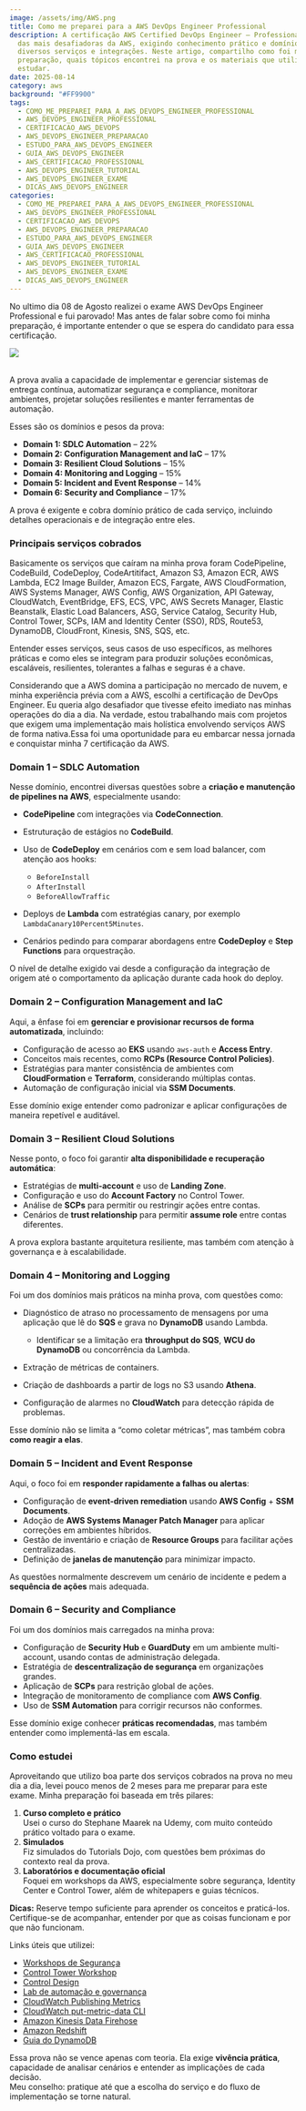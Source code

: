 ```yaml
---
image: /assets/img/AWS.png
title: Como me preparei para a AWS DevOps Engineer Professional
description: A certificação AWS Certified DevOps Engineer – Professional é uma
  das mais desafiadoras da AWS, exigindo conhecimento prático e domínio de
  diversos serviços e integrações. Neste artigo, compartilho como foi minha
  preparação, quais tópicos encontrei na prova e os materiais que utilizei para
  estudar.
date: 2025-08-14
category: aws
background: "#FF9900"
tags:
  - COMO_ME_PREPAREI_PARA_A_AWS_DEVOPS_ENGINEER_PROFESSIONAL
  - AWS_DEVOPS_ENGINEER_PROFESSIONAL
  - CERTIFICACAO_AWS_DEVOPS
  - AWS_DEVOPS_ENGINEER_PREPARACAO
  - ESTUDO_PARA_AWS_DEVOPS_ENGINEER
  - GUIA_AWS_DEVOPS_ENGINEER
  - AWS_CERTIFICACAO_PROFESSIONAL
  - AWS_DEVOPS_ENGINEER_TUTORIAL
  - AWS_DEVOPS_ENGINEER_EXAME
  - DICAS_AWS_DEVOPS_ENGINEER
categories:
  - COMO_ME_PREPAREI_PARA_A_AWS_DEVOPS_ENGINEER_PROFESSIONAL
  - AWS_DEVOPS_ENGINEER_PROFESSIONAL
  - CERTIFICACAO_AWS_DEVOPS
  - AWS_DEVOPS_ENGINEER_PREPARACAO
  - ESTUDO_PARA_AWS_DEVOPS_ENGINEER
  - GUIA_AWS_DEVOPS_ENGINEER
  - AWS_CERTIFICACAO_PROFESSIONAL
  - AWS_DEVOPS_ENGINEER_TUTORIAL
  - AWS_DEVOPS_ENGINEER_EXAME
  - DICAS_AWS_DEVOPS_ENGINEER
---
```

No ultimo dia 08 de Agosto realizei o exame AWS DevOps Engineer Professional e fui parovado! Mas antes de falar sobre como foi minha preparação, é importante entender o que se espera do candidato para essa certificação.

![](/assets/img/devops-engineer-professional.png)

\
A prova avalia a capacidade de implementar e gerenciar sistemas de entrega contínua, automatizar segurança e compliance, monitorar ambientes, projetar soluções resilientes e manter ferramentas de automação.

Esses são os domínios e pesos da prova:

* **Domain 1: SDLC Automation** – 22%
* **Domain 2: Configuration Management and IaC** – 17%
* **Domain 3: Resilient Cloud Solutions** – 15%
* **Domain 4: Monitoring and Logging** – 15%
* **Domain 5: Incident and Event Response** – 14%
* **Domain 6: Security and Compliance** – 17%

A prova é exigente e cobra domínio prático de cada serviço, incluindo detalhes operacionais e de integração entre eles.

### Principais serviços cobrados

Basicamente os serviços que caíram na minha prova foram CodePipeline, CodeBuild, CodeDeploy, CodeArtitifact, Amazon S3, Amazon ECR, AWS Lambda, EC2 Image Builder, Amazon ECS, Fargate, AWS CloudFormation, AWS Systems Manager, AWS Config, AWS Organization, API Gateway, CloudWatch, EventBridge, EFS, ECS, VPC, AWS Secrets Manager, Elastic Beanstalk, Elastic Load Balancers, ASG, Service Catalog, Security Hub, Control Tower, SCPs, IAM and Identity Center (SSO), RDS, Route53, DynamoDB, CloudFront, Kinesis, SNS, SQS, etc.

Entender esses serviços, seus casos de uso específicos, as melhores práticas e como eles se integram para produzir soluções econômicas, escaláveis, resilientes, tolerantes a falhas e seguras é a chave.

Considerando que a AWS domina a participação no mercado de nuvem, e minha experiência prévia com a AWS, escolhi a certificação de DevOps Engineer. Eu queria algo desafiador que tivesse efeito imediato nas minhas operações do dia a dia. Na verdade, estou trabalhando mais com projetos que exigem uma implementação  mais holística envolvendo serviços AWS de forma nativa.Essa foi uma oportunidade para eu embarcar nessa jornada e conquistar minha 7 certificação da AWS.



### Domain 1 – SDLC Automation

Nesse domínio, encontrei diversas questões sobre a **criação e manutenção de pipelines na AWS**, especialmente usando:

* **CodePipeline** com integrações via **CodeConnection**.
* Estruturação de estágios no **CodeBuild**.
* Uso de **CodeDeploy** em cenários com e sem load balancer, com atenção aos hooks:

  * `BeforeInstall`
  * `AfterInstall`
  * `BeforeAllowTraffic`
* Deploys de **Lambda** com estratégias canary, por exemplo `LambdaCanary10Percent5Minutes`.
* Cenários pedindo para comparar abordagens entre **CodeDeploy** e **Step Functions** para orquestração.

O nível de detalhe exigido vai desde a configuração da integração de origem até o comportamento da aplicação durante cada hook do deploy.



### Domain 2 – Configuration Management and IaC

Aqui, a ênfase foi em **gerenciar e provisionar recursos de forma automatizada**, incluindo:

* Configuração de acesso ao **EKS** usando `aws-auth` e **Access Entry**.
* Conceitos mais recentes, como **RCPs (Resource Control Policies)**.
* Estratégias para manter consistência de ambientes com **CloudFormation** e **Terraform**, considerando múltiplas contas.
* Automação de configuração inicial via **SSM Documents**.

Esse domínio exige entender como padronizar e aplicar configurações de maneira repetível e auditável.



### Domain 3 – Resilient Cloud Solutions

Nesse ponto, o foco foi garantir **alta disponibilidade e recuperação automática**:

* Estratégias de **multi-account** e uso de **Landing Zone**.
* Configuração e uso do **Account Factory** no Control Tower.
* Análise de **SCPs** para permitir ou restringir ações entre contas.
* Cenários de **trust relationship** para permitir **assume role** entre contas diferentes.

A prova explora bastante arquitetura resiliente, mas também com atenção à governança e à escalabilidade.

### Domain 4 – Monitoring and Logging

Foi um dos domínios mais práticos na minha prova, com questões como:

* Diagnóstico de atraso no processamento de mensagens por uma aplicação que lê do **SQS** e grava no **DynamoDB** usando Lambda.

  * Identificar se a limitação era **throughput do SQS**, **WCU do DynamoDB** ou concorrência da Lambda.
* Extração de métricas de containers.
* Criação de dashboards a partir de logs no S3 usando **Athena**.
* Configuração de alarmes no **CloudWatch** para detecção rápida de problemas.

Esse domínio não se limita a “como coletar métricas”, mas também cobra **como reagir a elas**.

### Domain 5 – Incident and Event Response

Aqui, o foco foi em **responder rapidamente a falhas ou alertas**:

* Configuração de **event-driven remediation** usando **AWS Config** + **SSM Documents**.
* Adoção de **AWS Systems Manager Patch Manager** para aplicar correções em ambientes híbridos.
* Gestão de inventário e criação de **Resource Groups** para facilitar ações centralizadas.
* Definição de **janelas de manutenção** para minimizar impacto.

As questões normalmente descrevem um cenário de incidente e pedem a **sequência de ações** mais adequada.

### Domain 6 – Security and Compliance

Foi um dos domínios mais carregados na minha prova:

* Configuração de **Security Hub** e **GuardDuty** em um ambiente multi-account, usando contas de administração delegada.
* Estratégia de **descentralização de segurança** em organizações grandes.
* Aplicação de **SCPs** para restrição global de ações.
* Integração de monitoramento de compliance com **AWS Config**.
* Uso de **SSM Automation** para corrigir recursos não conformes.

Esse domínio exige conhecer **práticas recomendadas**, mas também entender como implementá-las em escala.



### Como estudei

Aproveitando que utilizo boa parte dos serviços cobrados na prova no meu dia a dia, levei pouco menos de 2 meses para me preparar para este exame. Minha preparação foi baseada em três pilares:

1. **Curso completo e prático**\
   Usei o curso do Stephane Maarek na Udemy, com muito conteúdo prático voltado para o exame.
2. **Simulados**\
   Fiz simulados do Tutorials Dojo, com questões bem próximas do contexto real da prova.
3. **Laboratórios e documentação oficial**\
   Foquei em workshops da AWS, especialmente sobre segurança, Identity Center e Control Tower, além de whitepapers e guias técnicos.

**Dicas:** Reserve tempo suficiente para aprender os conceitos e praticá-los. Certifique-se de acompanhar, entender por que as coisas funcionam e por que não funcionam. 

Links úteis que utilizei:

* [Workshops de Segurança](https://workshops.aws/categories/Security?tag=IAM%20Identity%20Center)
* [Control Tower Workshop](https://catalog.workshops.aws/control-tower/)
* [Control Design](https://catalog.workshops.aws/control-design)
* [Lab de automação e governança](https://catalog.us-east-1.prod.workshops.aws/workshops/0f031bd6-2a06-4788-b5da-bc887a7a97b9/en-US)
* [CloudWatch Publishing Metrics](https://docs.aws.amazon.com/AmazonCloudWatch/latest/monitoring/publishingMetrics.html)
* [CloudWatch put-metric-data CLI](https://docs.aws.amazon.com/cli/latest/reference/cloudwatch/put-metric-data.html)
* [Amazon Kinesis Data Firehose](https://aws.amazon.com/kinesis/firehose/)
* [Amazon Redshift](http://docs.aws.amazon.com/redshift/latest/mgmt/welcome.html)
* [Guia do DynamoDB](https://docs.aws.amazon.com/amazondynamodb/latest/developerguide/dynamodb-dg.pdf)

Essa prova não se vence apenas com teoria. Ela exige **vivência prática**, capacidade de analisar cenários e entender as implicações de cada decisão.\
Meu conselho: pratique até que a escolha do serviço e do fluxo de implementação se torne natural.